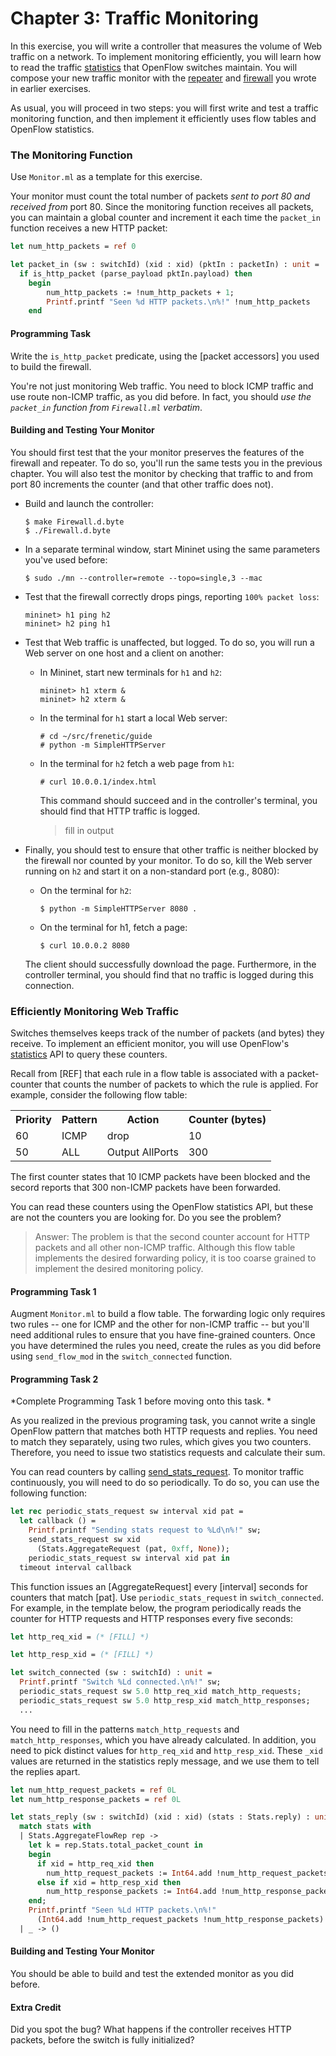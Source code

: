 Chapter 3: Traffic Monitoring
=============================

In this exercise, you will write a controller that measures the volume
of Web traffic on a network. To implement monitoring efficiently, you
will learn how to read the traffic [statistics] that OpenFlow switches
maintain. You will compose your new traffic monitor with the
[repeater] and [firewall] you wrote in earlier exercises.

As usual, you will proceed in two steps: you will first write and test
a traffic monitoring function, and then implement it efficiently uses
flow tables and OpenFlow statistics.

### The Monitoring Function

Use `Monitor.ml` as a template for this exercise.

Your monitor must count the total number of packets _sent to port 80 and
received from_ port 80. Since the monitoring function receives all
packets, you can maintain a global counter and increment it each time
the `packet_in` function receives a new HTTP packet:

```ocaml
let num_http_packets = ref 0

let packet_in (sw : switchId) (xid : xid) (pktIn : packetIn) : unit =
  if is_http_packet (parse_payload pktIn.payload) then
    begin
        num_http_packets := !num_http_packets + 1;
        Printf.printf "Seen %d HTTP packets.\n%!" !num_http_packets
    end
```

#### Programming Task

Write the `is_http_packet` predicate, using the [packet accessors] you used
to build the firewall.

You're not just monitoring Web traffic. You need to block ICMP traffic
and use route non-ICMP traffic, as you did before. In fact, you should
_use the `packet_in` function from `Firewall.ml` verbatim_.

#### Building and Testing Your Monitor

You should first test that the your monitor preserves the features of the
firewall and repeater. To do so, you'll run the same tests you in the previous
chapter. You will also test the monitor by checking that traffic to and from
port 80 increments the counter (and that other traffic does not).

- Build and launch the controller:

  ```shell
  $ make Firewall.d.byte
  $ ./Firewall.d.byte
  ```

- In a separate terminal window, start Mininet using the same
  parameters you've used before:

  ```
  $ sudo ./mn --controller=remote --topo=single,3 --mac
  ```

- Test that the firewall correctly drops pings, reporting `100% packet loss`:

  ```
  mininet> h1 ping h2
  mininet> h2 ping h1
  ```

- Test that Web traffic is unaffected, but logged. To do so, you will
   run a Web server on one host and a client on another:

  * In Mininet, start new terminals for `h1` and `h2`:

    ```
    mininet> h1 xterm &
    mininet> h2 xterm &
    ```

  * In the terminal for `h1` start a local Web server:

    ```
    # cd ~/src/frenetic/guide
    # python -m SimpleHTTPServer
    ```

  * In the terminal for `h2` fetch a web page from `h1`:

    ```
    # curl 10.0.0.1/index.html
    ```

    This command should succeed and in the controller's terminal, you 
    should find that HTTP traffic is logged.

    > fill in output

- Finally, you should test to ensure that other traffic is neither
  blocked by the firewall nor counted by your monitor. To do so, kill the
  Web server running on `h2` and start it on a non-standard port (e.g., 8080):

  * On the terminal for `h2`:

    ```
    $ python -m SimpleHTTPServer 8080 .
    ```

  * On the terminal for h1, fetch a page:

    ```
    $ curl 10.0.0.2 8080
    ```

  The client should successfully download the page. Furthermore, in the
  controller terminal, you should find that no traffic is logged during
  this connection.

### Efficiently Monitoring Web Traffic

Switches themselves keeps track of the number of packets (and bytes)
they receive.  To implement an efficient monitor, you will use
OpenFlow's [statistics] API to query these counters.

Recall from [REF] that each rule in a flow table is associated with
a packet-counter that counts the number of packets to which the
rule is applied. For example, consider the following flow table:

<table>
<tr>
  <th>Priority</th> <th>Pattern</th> <th>Action</th> <th>Counter (bytes)</th>
</tr>
<tr>
  <td>60</td><td>ICMP</td><td>drop</td><td>10</td>
</tr>
  <td>50</td><td>ALL</td><td>Output AllPorts</td><td>300</td>
</tr>
</table>

The first counter states that 10 ICMP packets have been blocked and
the secord reports that 300 non-ICMP packets have been forwarded.

You can read these counters using the OpenFlow statistics API, but
these are not the counters you are looking for. Do you see the
problem?

> Answer: The problem is that the second counter account for HTTP
> packets and all other non-ICMP traffic. Although this flow table
> implements the desired forwarding policy, it is too coarse grained
> to implement the desired monitoring policy.

#### Programming Task 1

Augment `Monitor.ml` to build a flow table. The forwarding logic only
requires two rules -- one for ICMP and the other for non-ICMP traffic
-- but you'll need additional rules to ensure that you have
fine-grained counters.  Once you have determined the rules you need,
create the rules as you did before using `send_flow_mod` in the
`switch_connected` function.

#### Programming Task 2

*Complete Programming Task 1 before moving onto this task. *

As you realized in the previous programing task, you cannot write a
single OpenFlow pattern that matches both HTTP requests and
replies. You need to match they separately, using two rules, which
gives you two counters. Therefore, you need to issue two statistics
requests and calculate their sum.

You can read counters by calling [send_stats_request]. To
monitor traffic continuously, you will need to do so periodically.
To do so, you can use the following function:

```ocaml
let rec periodic_stats_request sw interval xid pat =
  let callback () =
    Printf.printf "Sending stats request to %Ld\n%!" sw; 
    send_stats_request sw xid
      (Stats.AggregateRequest (pat, 0xff, None));
    periodic_stats_request sw interval xid pat in
  timeout interval callback
```

This function issues an [AggregateRequest] every [interval] seconds
for counters that match [pat]. Use `periodic_stats_request` in
`switch_connected`. For example, in the template below, 
the program periodically reads the counter for HTTP requests
and HTTP responses every five seconds:

```ocaml
let http_req_xid = (* [FILL] *)

let http_resp_xid = (* [FILL] *)

let switch_connected (sw : switchId) : unit =
  Printf.printf "Switch %Ld connected.\n%!" sw;
  periodic_stats_request sw 5.0 http_req_xid match_http_requests;
  periodic_stats_request sw 5.0 http_resp_xid match_http_responses;
  ...
```

You need to fill in the patterns `match_http_requests` and
`match_http_responses`, which you have already calculated. In
addition, you need to pick distinct values for `http_req_xid` and
`http_resp_xid`. These `_xid` values are returned in the statistics
reply message, and we use them to tell the replies apart.

```ocaml
let num_http_request_packets = ref 0L 
let num_http_response_packets = ref 0L

let stats_reply (sw : switchId) (xid : xid) (stats : Stats.reply) : unit =
  match stats with
  | Stats.AggregateFlowRep rep ->
    let k = rep.Stats.total_packet_count in
    begin
      if xid = http_req_xid then
        num_http_request_packets := Int64.add !num_http_request_packets k
      else if xid = http_resp_xid then
        num_http_response_packets := Int64.add !num_http_response_packets k
    end;
    Printf.printf "Seen %Ld HTTP packets.\n%!"
      (Int64.add !num_http_request_packets !num_http_response_packets)
  | _ -> ()

```

#### Building and Testing Your Monitor

You should be able to build and test the extended monitor as you did before.


#### Extra Credit

Did you spot the bug? What happens if the controller receives HTTP
packets, before the switch is fully initialized?

[repeater]: [./02-OxRepeater.md]

[firewall]: [./03-OxFirewall.md]

[statistics]: [http://frenetic-lang.github.io/frenetic/docs/OpenFlow0x01_Stats.html]

[send_stats_request]: [http://frenetic-lang.github.io/frenetic/docs/OOx.OxPlatform.html#VALsend_stats_request]
